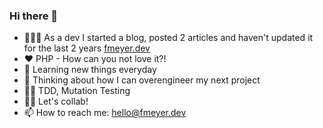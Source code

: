 ### Hi there 👋

- 👨🏻‍💻 As a dev I started a blog, posted 2 articles and haven't updated it for the last 2 years [fmeyer.dev](https://fmeyer.dev)
- ❤️ PHP - How can you not love it?!
- 🚀 Learning new things everyday
- 🤔 Thinking about how I can overengineer my next project
- 🫵🏼 TDD, Mutation Testing
- 🤝🏼 Let's collab!
- 📫 How to reach me: hello@fmeyer.dev

